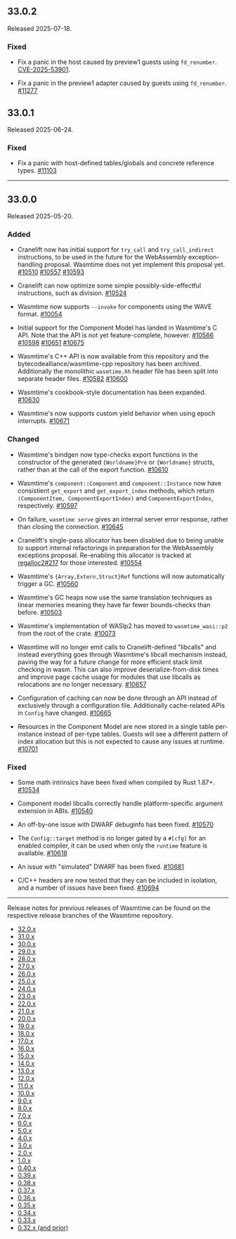 ## 33.0.2

Released 2025-07-18.

### Fixed

* Fix a panic in the host caused by preview1 guests using `fd_renumber`.
  [CVE-2025-53901](https://github.com/bytecodealliance/wasmtime/security/advisories/GHSA-fm79-3f68-h2fc).

* Fix a panic in the preview1 adapter caused by guests using `fd_renumber`.
  [#11277](https://github.com/bytecodealliance/wasmtime/pull/11277)

## 33.0.1

Released 2025-06-24.

### Fixed

* Fix a panic with host-defined tables/globals and concrete reference
  types.
  [#11103](https://github.com/bytecodealliance/wasmtime/pull/11103)

--------------------------------------------------------------------------------

## 33.0.0

Released 2025-05-20.

### Added

* Cranelift now has initial support for `try_call` and `try_call_indirect`
  instructions, to be used in the future for the WebAssembly exception-handling
  proposal. Wasmtime does not yet implement this proposal yet.
  [#10510](https://github.com/bytecodealliance/wasmtime/pull/10510)
  [#10557](https://github.com/bytecodealliance/wasmtime/pull/10557)
  [#10593](https://github.com/bytecodealliance/wasmtime/pull/10593)

* Cranelift can now optimize some simple possibly-side-effectful instructions,
  such as division.
  [#10524](https://github.com/bytecodealliance/wasmtime/pull/10524)

* Wasmtime now supports `--invoke` for components using the WAVE format.
  [#10054](https://github.com/bytecodealliance/wasmtime/pull/10054)

* Initial support for the Component Model has landed in Wasmtime's C API. Note
  that the API is not yet feature-complete, however.
  [#10566](https://github.com/bytecodealliance/wasmtime/pull/10566)
  [#10598](https://github.com/bytecodealliance/wasmtime/pull/10598)
  [#10651](https://github.com/bytecodealliance/wasmtime/pull/10651)
  [#10675](https://github.com/bytecodealliance/wasmtime/pull/10675)

* Wasmtime's C++ API is now available from this repository and the
  bytecodealliance/wasmtime-cpp repository has been archived. Additionally the
  monolithic `wasmtime.hh` header file has been split into separate header
  files.
  [#10582](https://github.com/bytecodealliance/wasmtime/pull/10582)
  [#10600](https://github.com/bytecodealliance/wasmtime/pull/10600)

* Wasmtime's cookbook-style documentation has been expanded.
  [#10630](https://github.com/bytecodealliance/wasmtime/pull/10630)

* Wasmtime's now supports custom yield behavior when using epoch interrupts.
  [#10671](https://github.com/bytecodealliance/wasmtime/pull/10671)

### Changed

* Wasmtime's bindgen now type-checks export functions in the constructor of
  the generated `{Worldname}Pre` or `{Worldname}` structs, rather than at the
  call of the export function.
  [#10610](https://github.com/bytecodealliance/wasmtime/pull/10610)

* Wasmtime's `component::Component` and `component::Instance` now have consistient
  `get_export` and `get_export_index` methods, which return `(ComponentItem,
  ComponentExportIndex)` and `ComponentExportIndex`, respectively.
  [#10597](https://github.com/bytecodealliance/wasmtime/pull/10597)

* On failure, `wasmtime serve` gives an internal server error response, rather
  than closing the connection.
  [#10645](https://github.com/bytecodealliance/wasmtime/pull/10645)

* Cranelift's single-pass allocator has been disabled due to being unable to
  support internal refactorings in preparation for the WebAssembly exceptions
  proposal. Re-enabling this allocator is tracked at
  [regalloc2#217](https://github.com/bytecodealliance/regalloc2/issues/217) for
  those interested.
  [#10554](https://github.com/bytecodealliance/wasmtime/pull/10554)

* Wasmtime's `{Array,Extern,Struct}Ref` functions will now automatically trigger
  a GC.
  [#10560](https://github.com/bytecodealliance/wasmtime/pull/10560)

* Wasmtime's GC heaps now use the same translation techniques as linear memories
  meaning they have far fewer bounds-checks than before.
  [#10503](https://github.com/bytecodealliance/wasmtime/pull/10503)

* Wasmtime's implementation of WASIp2 has moved to `wasmtime_wasi::p2` from the
  root of the crate.
  [#10073](https://github.com/bytecodealliance/wasmtime/pull/10073)

* Wasmtime will no longer emit calls to Cranelift-defined "libcalls" and instead
  everything goes through Wasmtime's libcall mechanism instead, paving the way
  for a future change for more efficient stack limit checking in wasm. This can
  also improve deserialize-from-disk times and improve page cache usage for
  modules that use libcalls as relocations are no longer necessary.
  [#10657](https://github.com/bytecodealliance/wasmtime/pull/10657)

* Configuration of caching can now be done through an API instead of exclusively
  through a configuration file. Additionally cache-related APIs in `Config` have
  changed.
  [#10665](https://github.com/bytecodealliance/wasmtime/pull/10665)

* Resources in the Component Model are now stored in a single table per-instance
  instead of per-type tables. Guests will see a different pattern of index
  allocation but this is not expected to cause any issues at runtime.
  [#10701](https://github.com/bytecodealliance/wasmtime/pull/10701)

### Fixed

* Some math intrinsics have been fixed when compiled by Rust 1.87+.
  [#10534](https://github.com/bytecodealliance/wasmtime/pull/10534)

* Component model libcalls correctly handle platform-specific argument extension
  in ABIs.
  [#10540](https://github.com/bytecodealliance/wasmtime/pull/10540)

* An off-by-one issue with DWARF debuginfo has been fixed.
  [#10570](https://github.com/bytecodealliance/wasmtime/pull/10570)

* The `Config::target` method is no longer gated by a `#[cfg]` for an enabled
  compiler, it can be used when only the `runtime` feature is available.
  [#10618](https://github.com/bytecodealliance/wasmtime/pull/10618)

* An issue with "simulated" DWARF has been fixed.
  [#10681](https://github.com/bytecodealliance/wasmtime/pull/10681)

* C/C++ headers are now tested that they can be included in isolation, and a
  number of issues have been fixed.
  [#10694](https://github.com/bytecodealliance/wasmtime/pull/10694)

--------------------------------------------------------------------------------

Release notes for previous releases of Wasmtime can be found on the respective
release branches of the Wasmtime repository.

<!-- ARCHIVE_START -->
* [32.0.x](https://github.com/bytecodealliance/wasmtime/blob/release-32.0.0/RELEASES.md)
* [31.0.x](https://github.com/bytecodealliance/wasmtime/blob/release-31.0.0/RELEASES.md)
* [30.0.x](https://github.com/bytecodealliance/wasmtime/blob/release-30.0.0/RELEASES.md)
* [29.0.x](https://github.com/bytecodealliance/wasmtime/blob/release-29.0.0/RELEASES.md)
* [28.0.x](https://github.com/bytecodealliance/wasmtime/blob/release-28.0.0/RELEASES.md)
* [27.0.x](https://github.com/bytecodealliance/wasmtime/blob/release-27.0.0/RELEASES.md)
* [26.0.x](https://github.com/bytecodealliance/wasmtime/blob/release-26.0.0/RELEASES.md)
* [25.0.x](https://github.com/bytecodealliance/wasmtime/blob/release-25.0.0/RELEASES.md)
* [24.0.x](https://github.com/bytecodealliance/wasmtime/blob/release-24.0.0/RELEASES.md)
* [23.0.x](https://github.com/bytecodealliance/wasmtime/blob/release-23.0.0/RELEASES.md)
* [22.0.x](https://github.com/bytecodealliance/wasmtime/blob/release-22.0.0/RELEASES.md)
* [21.0.x](https://github.com/bytecodealliance/wasmtime/blob/release-21.0.0/RELEASES.md)
* [20.0.x](https://github.com/bytecodealliance/wasmtime/blob/release-20.0.0/RELEASES.md)
* [19.0.x](https://github.com/bytecodealliance/wasmtime/blob/release-19.0.0/RELEASES.md)
* [18.0.x](https://github.com/bytecodealliance/wasmtime/blob/release-18.0.0/RELEASES.md)
* [17.0.x](https://github.com/bytecodealliance/wasmtime/blob/release-17.0.0/RELEASES.md)
* [16.0.x](https://github.com/bytecodealliance/wasmtime/blob/release-16.0.0/RELEASES.md)
* [15.0.x](https://github.com/bytecodealliance/wasmtime/blob/release-15.0.0/RELEASES.md)
* [14.0.x](https://github.com/bytecodealliance/wasmtime/blob/release-14.0.0/RELEASES.md)
* [13.0.x](https://github.com/bytecodealliance/wasmtime/blob/release-13.0.0/RELEASES.md)
* [12.0.x](https://github.com/bytecodealliance/wasmtime/blob/release-12.0.0/RELEASES.md)
* [11.0.x](https://github.com/bytecodealliance/wasmtime/blob/release-11.0.0/RELEASES.md)
* [10.0.x](https://github.com/bytecodealliance/wasmtime/blob/release-10.0.0/RELEASES.md)
* [9.0.x](https://github.com/bytecodealliance/wasmtime/blob/release-9.0.0/RELEASES.md)
* [8.0.x](https://github.com/bytecodealliance/wasmtime/blob/release-8.0.0/RELEASES.md)
* [7.0.x](https://github.com/bytecodealliance/wasmtime/blob/release-7.0.0/RELEASES.md)
* [6.0.x](https://github.com/bytecodealliance/wasmtime/blob/release-6.0.0/RELEASES.md)
* [5.0.x](https://github.com/bytecodealliance/wasmtime/blob/release-5.0.0/RELEASES.md)
* [4.0.x](https://github.com/bytecodealliance/wasmtime/blob/release-4.0.0/RELEASES.md)
* [3.0.x](https://github.com/bytecodealliance/wasmtime/blob/release-3.0.0/RELEASES.md)
* [2.0.x](https://github.com/bytecodealliance/wasmtime/blob/release-2.0.0/RELEASES.md)
* [1.0.x](https://github.com/bytecodealliance/wasmtime/blob/release-1.0.0/RELEASES.md)
* [0.40.x](https://github.com/bytecodealliance/wasmtime/blob/release-0.40.0/RELEASES.md)
* [0.39.x](https://github.com/bytecodealliance/wasmtime/blob/release-0.39.0/RELEASES.md)
* [0.38.x](https://github.com/bytecodealliance/wasmtime/blob/release-0.38.0/RELEASES.md)
* [0.37.x](https://github.com/bytecodealliance/wasmtime/blob/release-0.37.0/RELEASES.md)
* [0.36.x](https://github.com/bytecodealliance/wasmtime/blob/release-0.36.0/RELEASES.md)
* [0.35.x](https://github.com/bytecodealliance/wasmtime/blob/release-0.35.0/RELEASES.md)
* [0.34.x](https://github.com/bytecodealliance/wasmtime/blob/release-0.34.0/RELEASES.md)
* [0.33.x](https://github.com/bytecodealliance/wasmtime/blob/release-0.33.0/RELEASES.md)
* [0.32.x (and prior)](https://github.com/bytecodealliance/wasmtime/blob/release-0.32.0/RELEASES.md)
